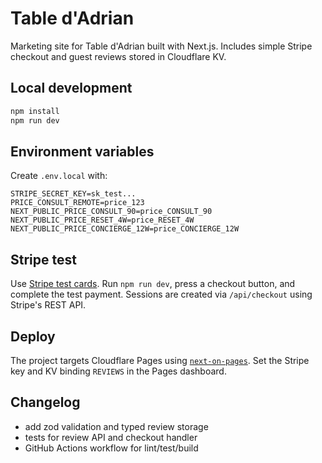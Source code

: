 # Table d'Adrian

Marketing site for Table d'Adrian built with Next.js. Includes simple Stripe checkout and guest reviews stored in Cloudflare KV.

## Local development

```bash
npm install
npm run dev
```

## Environment variables

Create `.env.local` with:

```
STRIPE_SECRET_KEY=sk_test...
PRICE_CONSULT_REMOTE=price_123
NEXT_PUBLIC_PRICE_CONSULT_90=price_CONSULT_90
NEXT_PUBLIC_PRICE_RESET_4W=price_RESET_4W
NEXT_PUBLIC_PRICE_CONCIERGE_12W=price_CONCIERGE_12W
```

## Stripe test

Use [Stripe test cards](https://stripe.com/docs/testing). Run `npm run dev`, press a checkout button, and complete the test payment. Sessions are created via `/api/checkout` using Stripe's REST API.

## Deploy

The project targets Cloudflare Pages using [`next-on-pages`](https://github.com/cloudflare/next-on-pages). Set the Stripe key and KV binding `REVIEWS` in the Pages dashboard.

## Changelog

- add zod validation and typed review storage
- tests for review API and checkout handler
- GitHub Actions workflow for lint/test/build

